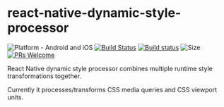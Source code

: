 # react-native-dynamic-style-processor

![Platform - Android and iOS](https://img.shields.io/badge/platform-Android%20%7C%20iOS-blue.svg)
[![Build Status](https://travis-ci.org/kristerkari/react-native-dynamic-style-processor.svg?branch=master)](https://travis-ci.org/kristerkari/react-native-dynamic-style-processor)
[![Build status](https://ci.appveyor.com/api/projects/status/ustkl1ujo5xr3i24/branch/master?svg=true)](https://ci.appveyor.com/project/kristerkari/react-native-dynamic-style-processor/branch/master)
![Size](https://img.shields.io/bundlephobia/minzip/react-native-dynamic-style-processor.svg)
[![PRs Welcome](https://img.shields.io/badge/PRs-welcome-brightgreen.svg)](https://egghead.io/courses/how-to-contribute-to-an-open-source-project-on-github)

React Native dynamic style processor combines multiple runtime style transformations together.

Currently it processes/transforms CSS media queries and CSS viewport units.
